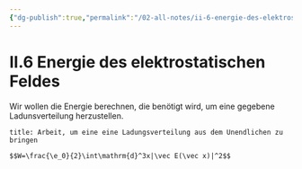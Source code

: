 ```yaml
---
{"dg-publish":true,"permalink":"/02-all-notes/ii-6-energie-des-elektrostatischen-feldes/","dgHomeLink":true,"dgPassFrontmatter":false}
---
```


# II.6 Energie des elektrostatischen Feldes
Wir wollen die Energie berechnen, die benötigt wird, um eine gegebene Ladunsverteilung herzustellen. 

```ad-equation
title: Arbeit, um eine eine Ladungsverteilung aus dem Unendlichen zu bringen

$$W=\frac{\e_0}{2}\int\mathrm{d}^3x|\vec E(\vec x)|^2$$

```
